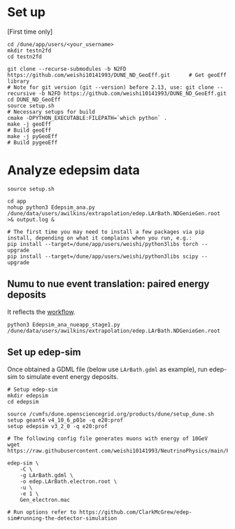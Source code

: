 # Set up

[First time only]
```
cd /dune/app/users/<your_username>
mkdir testn2fd
cd testn2fd

git clone --recurse-submodules -b N2FD https://github.com/weishi10141993/DUNE_ND_GeoEff.git      # Get geoEff library
# Note for git version (git --version) before 2.13, use: git clone --recursive -b N2FD https://github.com/weishi10141993/DUNE_ND_GeoEff.git
cd DUNE_ND_GeoEff
source setup.sh                                                                                  # Necessary setups for build
cmake -DPYTHON_EXECUTABLE:FILEPATH=`which python` .
make -j geoEff                                                                                   # Build geoEff
make -j pyGeoEff                                                                                 # Build pygeoEff
```

# Analyze edepsim data

```
source setup.sh

cd app
nohup python3 Edepsim_ana.py /dune/data/users/awilkins/extrapolation/edep.LArBath.NDGenieGen.root >& output.log &

# The first time you may need to install a few packages via pip install, depending on what it complains when you run, e.g.:
pip install --target=/dune/app/users/weishi/python3libs torch --upgrade
pip install --target=/dune/app/users/weishi/python3libs scipy --upgrade
```

## Numu to nue event translation: paired energy deposits

It reflects the [workflow](https://indico.fnal.gov/event/62304/contributions/280309/attachments/173208/234357/Numu2nue.pdf).

```
python3 Edepsim_ana_nueapp_stage1.py /dune/data/users/awilkins/extrapolation/edep.LArBath.NDGenieGen.root 
```

## Set up edep-sim

Once obtained a GDML file (below use ```LArBath.gdml``` as example), run edep-sim to simulate event energy deposits.

```
# Setup edep-sim
mkdir edepsim
cd edepsim

source /cvmfs/dune.opensciencegrid.org/products/dune/setup_dune.sh
setup geant4 v4_10_6_p01e -q e20:prof
setup edepsim v3_2_0 -q e20:prof

# The following config file generates muons with energy of 10GeV
wget https://raw.githubusercontent.com/weishi10141993/NeutrinoPhysics/main/PRISM/N2FD/Gen_muon.mac

edep-sim \
    -C \
    -g LArBath.gdml \
    -o edep.LArBath.electron.root \
    -u \
    -e 1 \
    Gen_electron.mac

# Run options refer to https://github.com/ClarkMcGrew/edep-sim#running-the-detector-simulation
```
